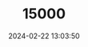 ---
title: "15000"
category: "Nyctophilus arnhemensis"
draft: false
date: 2024-02-22 13:03:50
languages:
  English: ["Arnhem Long-eared Bat"]
---